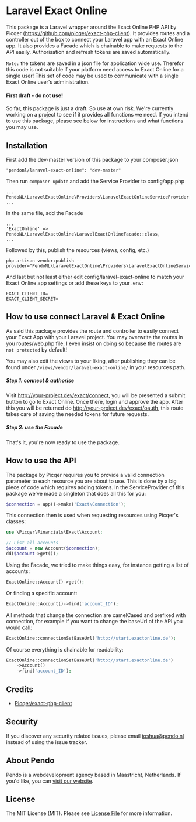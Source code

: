 # Laravel Exact Online
This package is a Laravel wrapper around the Exact Online PHP API by Picqer 
(https://github.com/picqer/exact-php-client). It provides routes and a controller out of the box to connect
your Laravel app with an Exact Online app. It also provides a Facade which is chainable to make requests
to the API easily. Authorisation and refresh tokens are saved automatically.

`Note:` the tokens are saved in a json file for application wide use. Therefor this code is not suitable if
your platform need access to Exact Online for a single user! This set of code may be used to communicate with
a single Exact Online user's administration.

#### First draft - do not use!
So far, this package is just a draft. So use at own risk. We're currently working on a project to see if
it provides all functions we need. If you intend to use this package, please see below for instructions and
what functions you may use.

## Installation
First add the dev-master version of this package to your composer.json

```
"pendonl/laravel-exact-online": "dev-master"
```

Then run `composer update` and add the Service Provider to config/app.php

```
...
PendoNL\LaravelExactOnline\Providers\LaravelExactOnlineServiceProvider::class,
...
```

In the same file, add the Facade

```
...
'ExactOnline' => PendoNL\LaravelExactOnline\LaravelExactOnlineFacade::class,
...
```

Followed by this, publish the resources (views, config, etc.)

```
php artisan vendor:publish --provider="PendoNL\LaravelExactOnline\Providers\LaravelExactOnlineServiceProvider"
```

And last but not least either edit config/laravel-exact-online to match your Exact Online app settings
or add these keys to your .env:

```
EXACT_CLIENT_ID=
EXACT_CLIENT_SECRET=
```

## How to use connect Laravel & Exact Online
As said this package provides the route and controller to easily connect your  Exact App with 
your Laravel project. You may overwrite the routes in you routes/web.php file, I even insist on
doing so because the routes are `not protected` by default!

You may also edit the views to your liking, after publishing they can be found under
`/views/vendor/laravel-exact-online/` in your resources path.

##### Step 1: connect & authorise
Visit http://your-project.dev/exact/connect, you will be presented a submit button to go to
Exact Online. Once there, login and approve the app. After this you will be returned do 
http://your-project.dev/exact/oauth, this route takes care of saving the needed tokens for
future requests.

##### Step 2: use the Facade
That's it, you're now ready to use the package.

## How to use the API
The package by Picqer requires you to provide a valid connection parameter to each resource
you are about to use. This is done by a big piece of code which requires adding tokens. In
the ServiceProvider of this package we've made a singleton that does all this for you:

```php
$connection = app()->make('Exact\Connection');
```

This connection then is used when requesting resources using Picqer's classes:

```php
use \Picqer\Financials\Exact\Account;

// List all accounts
$account = new Account($connection);
dd($account->get());
```

Using the Facade, we tried to make things easy, for instance getting a list of accounts:

```php
ExactOnline::Account()->get();
```

Or finding a specific account:

```php
ExactOnline::Account()->find('account_ID');
```

All methods that change the connection are camelCased and prefixed with connection, for
example if you want to change the baseUrl of the API you would call:

```php
ExactOnline::connectionSetBaseUrl('http://start.exactonline.de');
```

Of course everything is chainable for readability:

```php
ExactOnline::connectionSetBaseUrl('http://start.exactonline.de')
    ->Account()
    ->find('account_ID');
```

## Credits

- [Picqer/exact-php-client](https://github.com/picqer/exact-php-client)

## Security

If you discover any security related issues, please email joshua@pendo.nl instead of using the issue tracker.

## About Pendo
Pendo is a webdevelopment agency based in Maastricht, Netherlands. If you'd like, you can [visit our website](https://pendo.nl).

## License

The MIT License (MIT). Please see [License File](LICENSE) for more information.